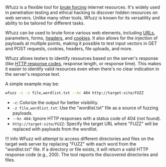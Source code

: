 Wfuzz is a flexible tool for [brute forcing](../security/brute.md) internet resources. It's widely used in penetration testing and ethical hacking to discover hidden resources on web servers. Unlike many other tools, Wfuzz is known for its versatility and ability to be tailored for different tasks.

Wfuzz can be used to brute force various web elements, including [URLs](../web/url.md), parameters, forms, [headers](../web/headers.md), and [cookies](../web/cookies.md). It also allows for the injection of payloads at multiple points, making it possible to test input vectors in GET and POST requests, cookies, headers, file uploads, and more.

Wfuzz allows testers to identify resources based on the server's response (like [HTTP response codes](../web/respcodes.md), response length, or response time). This makes it easier to identify valid resources even when there's no clear indication in the server's response text.

A simple example may be:

```bash
wfuzz -c -z file,wordlist.txt --hc 404 http://target-site/FUZZ
```

- `-c`: Colorize the output for better visibility.
- `-z file,wordlist.txt`: Use the "wordlist.txt" file as a source of fuzzing payloads.
- `--hc 404`: Ignore HTTP responses with a status code of 404 (not found).
- `http://target-site/FUZZ`: Specify the target URL where "FUZZ" will be replaced with payloads from the wordlist.

!!! info
    WFuzz will attempt to access different directories and files on the target web server by replacing "FUZZ" with each word from the "wordlist.txt" file. If a directory or file exists, it will return a valid HTTP response code (e.g., 200). The tool reports the discovered directories and files.
